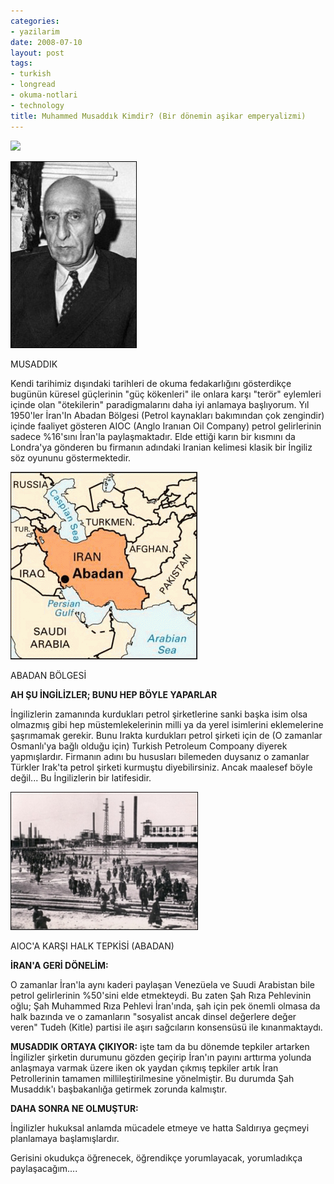 ```yaml
---
categories:
- yazilarim
date: 2008-07-10
layout: post
tags:
- turkish
- longread
- okuma-notlari
- technology
title: Muhammed Musaddık Kimdir? (Bir dönemin aşikar emperyalizmi)
---
```


[![](/images/3194730_mossadeq203.jpg)](http://suatatan.wordpress.com/wp-content/uploads/2008/07/3194730_mossadeq203.jpg)

[![](/images/3194730_mossadeq2032.jpg)](http://suatatan.wordpress.com/wp-content/uploads/2008/07/3194730_mossadeq2032.jpg)

MUSADDIK

Kendi tarihimiz dışındaki tarihleri de okuma fedakarlığını gösterdikçe bugünün küresel güçlerinin "güç kökenleri" ile onlara karşı "terör" eylemleri içinde olan "ötekilerin" paradigmalarını daha iyi anlamaya başlıyorum. Yıl 1950'ler İran'In Abadan Bölgesi (Petrol kaynakları bakımından çok zengindir) içinde faaliyet gösteren AIOC (Anglo Iranıan Oil Company) petrol gelirlerinin sadece %16'sını İran'la paylaşmaktadır. Elde ettiği karın bir kısmını da Londra'ya gönderen bu firmanın adındaki Iranian kelimesi klasik bir İngiliz söz oyununu göstermektedir.

[![](/images/abadan.gif)](http://suatatan.wordpress.com/wp-content/uploads/2008/07/abadan.gif)

ABADAN BÖLGESİ

**AH ŞU İNGİLİZLER; BUNU HEP BÖYLE YAPARLAR**

İngilizlerin zamanında kurdukları petrol şirketlerine sanki başka isim olsa olmazmış gibi hep müstemlekelerinin milli ya da yerel isimlerini eklemelerine şaşrımamak gerekir. Bunu Irakta kurdukları petrol şirketi için de (O zamanlar Osmanlı'ya bağlı olduğu için) Turkish Petroleum Compoany diyerek yapmışlardır. Firmanın adını bu hususları bilemeden duysanız o zamanlar Türkler Irak'ta petrol şirketi kurmuştu diyebilirsiniz. Ancak maalesef böyle değil... Bu İngilizlerin bir latifesidir.

[![](/images/51179_abadan_refinery.jpg)](http://suatatan.wordpress.com/wp-content/uploads/2008/07/51179_abadan_refinery.jpg)

AIOC'A KARŞI HALK TEPKİSİ (ABADAN)

**İRAN'A GERİ DÖNELİM:**

O zamanlar İran'la aynı kaderi paylaşan Venezüela ve Suudi Arabistan bile petrol gelirlerinin %50'sini elde etmekteydi. Bu zaten Şah Rıza Pehlevinin oğlu; Şah Muhammed Rıza Pehlevi İran'ında, şah için pek önemli olmasa da halk bazında ve o zamanların "sosyalist ancak dinsel değerlere değer veren" Tudeh (Kitle) partisi ile aşırı sağcıların konsensüsü ile kınanmaktaydı.

**MUSADDIK ORTAYA ÇIKIYOR:** işte tam da bu dönemde tepkiler artarken İngilizler şirketin durumunu gözden geçirip İran'ın payını arttırma yolunda anlaşmaya varmak üzere iken ok yaydan çıkmış tepkiler artık İran Petrollerinin tamamen millileştirilmesine yönelmiştir. Bu durumda Şah Musaddık'ı başbakanlığa getirmek zorunda kalmıştır.

**DAHA SONRA NE OLMUŞTUR:**

İngilizler hukuksal anlamda mücadele etmeye ve hatta Saldırıya geçmeyi planlamaya başlamışlardır.

Gerisini okudukça öğrenecek, öğrendikçe yorumlayacak, yorumladıkça paylaşacağım....

